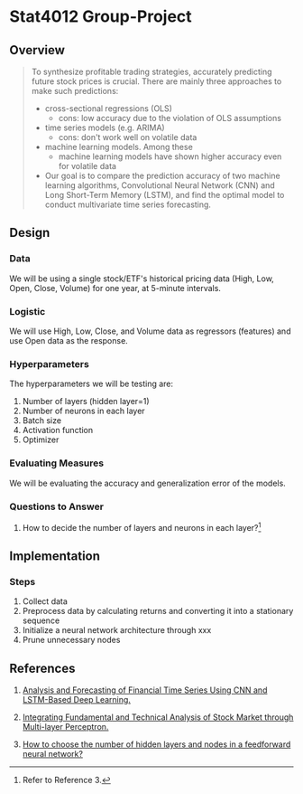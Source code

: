 # Stat4012 Group-Project

## Overview

>  To synthesize profitable trading strategies, accurately predicting future stock prices is crucial. There are mainly three approaches to make such predictions: 
>
> - cross-sectional regressions (OLS)
>   - cons: low accuracy due to the violation of OLS assumptions
> - time series models (e.g. ARIMA)
>   - cons: don't work well on volatile data
> - machine learning models. Among these
>   - machine learning models have shown higher accuracy even for volatile data
> - Our goal is to compare the prediction accuracy of two machine learning algorithms, Convolutional Neural Network (CNN) and Long Short-Term Memory (LSTM), and find the optimal model to conduct multivariate time series forecasting.

## Design

### Data

We will be using a single stock/ETF's historical pricing data (High, Low, Open, Close, Volume) for one year, at 5-minute intervals.

### Logistic

We will use High, Low, Close, and Volume data as regressors (features) and use Open data as the response.

### Hyperparameters

The hyperparameters we will be testing are:

1. Number of layers (hidden layer=1)
2. Number of neurons in each layer
3. Batch size
4. Activation function
5. Optimizer

### Evaluating Measures

We will be evaluating the accuracy and generalization error of the models.

### Questions to Answer

1. How to decide the number of layers and neurons in each layer?[^2]

## Implementation

### Steps

1. Collect data
2. Preprocess data by calculating returns and converting it into a stationary sequence
3. Initialize a neural network architecture through xxx
4. Prune unnecessary nodes

## References

1. [Analysis and Forecasting of Financial Time Series Using CNN and LSTM-Based Deep Learning.](https://link.springer.com/chapter/10.1007/978-981-16-4807-6_39)

2. [Integrating Fundamental and Technical Analysis of Stock Market through Multi-layer Perceptron.](https://ieeexplore.ieee.org/abstract/document/8488440)

3. [How to choose the number of hidden layers and nodes in a feedforward neural network?](https://stats.stackexchange.com/questions/181/how-to-choose-the-number-of-hidden-layers-and-nodes-in-a-feedforward-neural-netw) 

   [^1]: 1. the number of hidden layers equals one; and 2. the number of neurons in that layer is the mean of the neurons in the input and output layers.
   [^2]: Refer to Reference 3.
